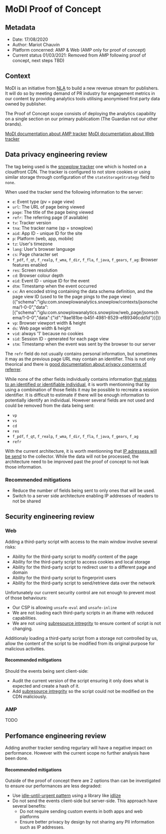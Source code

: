 # MoDI Proof of Concept

## Metadata

-   Date: 17/08/2020
-   Author: Mariot Chauvin
-   Platform concerned: AMP & Web (AMP only for proof of concept)
-	Current status 01/03/2021: Removed from AMP following proof of concept, next steps TBD)

## Context

MoDI is an initiative from [NLA](https://www.nlamediaaccess.com/) to build a new revenue stream for publishers. It will do so by meeting demand of PR industry for engagement metrics in our content by providing analytics tools utilising anonymised first party data owned by publisher.

The Proof of Concept scope consists of deploying the analytics capability on a single section on our primary publicatiom (The Guardian not our other brands).

[MoDI documentation about AMP tracker](https://docs.projectmodi.com/articles/how-to-install-the-amp-tracker/)
[MoDI documentation about Web tracker](https://docs.projectmodi.com/articles/how-to-install-the-javascript-tracker/)

## Data privacy engineering review

The tag being used is the [snowplow tracker](https://github.com/snowplow/snowplow-javascript-tracker) one which is hosted on a cloudfront CDN.
The tracker is configured to not store cookies or using similar storage through configuration of the `stateStorageStrategy` field to `none`.

When used the tracker send the following information to the server:

-   `e`: Event type (pv = page view)
-   `url`: The URL of page being viewed
-   `page`: The title of the page being viewed
-   `refr`: The referring page (if available)
-   `tv`: Tracker version
-   `tna`: The tracker name (sp = snowplow)
-   `aid`: App ID - unique ID for the site
-   `p`: Platform (web, app, mobile)
-   `tz`: User's timezone
-   `lang`: User's browser language
-   `cs`: Page character set
-   `f_pdf`, `f_qt`, `f_realp`, `f_wma`, `f_dir`, `f_fla`, `f_java`, `f_gears`, `f_ag`: Browser features enabled
-   `res`: Screen resolution
-   `cd`: Browser colour depth
-   `eid`: Event ID - unique ID for the event
-   `dtm`: Timestamp when the event occurred
-   `cx`: An encoded string containing the data schema definition, and the page view ID (used to tie the page pings to the page view)
    ({"schema":"iglu:com.snowplowanalytics.snowplow/contexts/jsonschema/1-0-0","data":[{"schema":"iglu:com.snowplowanalytics.snowplow/web_page/jsonschema/1-0-0","data":{"id":"9ae181be-b45f-4981-8529-ef89346cdd1d"}}]})
-   `vp`: Browser viewport width & height
-   `ds`: Web page width & height
-   `vid`: always '1' because no cookies
-   `sid`: Session ID - generated for each page view
-   `stm`: Timestamp when the event was sent by the browser to our server

The `refr` field do not usually contains personal information, but sometimes it may as the previous page URL may contain an identifier. This is not only theorical and there is [good documentation about privacy concerns of referrer](https://developer.mozilla.org/en-US/docs/Web/Security/Referer_header:_privacy_and_security_concerns).

While none of the other fields individually contains information [that relates to an identified or identifiable individual](https://ico.org.uk/for-organisations/guide-to-data-protection/guide-to-the-general-data-protection-regulation-gdpr/key-definitions/what-is-personal-data/), it is worth mentionning that by using a combination of those fields it may be possible to recreate a session identifier. It is difficult to estimate if there will be enough information to potentially identify an individual. However several fields are not used and could be removed from the data being sent:

-   `vp`
-   `vs`
-   `cd`
-   `res`
-   `f_pdf`, `f_qt`, `f_realp`, `f_wma`, `f_dir`, `f_fla`, `f_java`, `f_gears`, `f_ag`
-   `refr`

With the current architecture, it is worth mentionning that [IP adressess will be send](https://discourse.snowplowanalytics.com/t/running-snowplow-in-minimal-mode-for-gdpr/2391) to the collector. While the data will not be processed, the architecture need to be improved past the proof of concept to not leak those information.

### Recommended mitigations

-   Reduce the number of fields being sent to only ones that will be used.
-   Switch to a server side architecture enabling IP addresses of readers to not be shared

## Security engineering review

### Web

Adding a third-party script with access to the main window involve several risks:

-   Ability for the third-party script to modify content of the page
-   Ability for the third-party script to access cookies and local storage
-   Ability for the third-party script to redirect user to a different page and domain
-   Ability for the third-party script to fingerprint users
-   Ability for the third-party script to send/retrieve data over the network

Unfortunately our current security control are not enough to prevent most of those behaviours:

-   Our CSP is allowing `unsafe-eval` and `unsafe-inline`
-   We are not loading each third-party scripts in an iframe with reduced capabilities.
-   We are not using [subresource intregrity](https://developer.mozilla.org/en-US/docs/Web/Security/Subresource_Integrity) to ensure content of script is not changing.

Additionaly loading a third-party script from a storage not controlled by us, allow the content of the script to be modified from its original purpose for malicious activities.

#### Recommended mitigations

Should the events being sent client-side:

-   Audit the current version of the script ensuring it only does what is expected and create a hash of it.
-   Add [subresource intregrity](https://developer.mozilla.org/en-US/docs/Web/Security/Subresource_Integrity) so the script could not be modified on the CDN maliciously.

### AMP

TODO

## Perfomance engineering review

Adding another tracker sending regurlary will have a negative impact on performance.
However with the current scope no further analysis have been done.

#### Recommended mitigations

Outside of the proof of concept there are 2 options than can be investigated to ensure our performances are less degraded:

-   Use [idle-until-urgent pattern](https://philipwalton.com/articles/idle-until-urgent/) using a library like [idlize](https://github.com/GoogleChromeLabs/idlize)
-   Do not send the events client-side but server-side. This approach have several benefits:
    -   Do not require sending custom events in both apps and web platforms
    -   Ensure better privacy by design by not sharing any PII information such as IP addresses.
